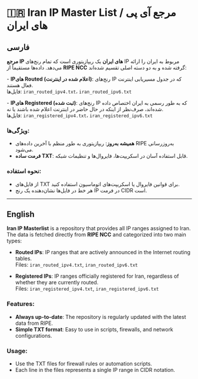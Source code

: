 # 🇮🇷 Iran IP Master List / مرجع آی پی های ایران

## فارسی

**مرجع IP های ایران** یک ریپازیتوری است که تمام رنج‌های IP مربوط به ایران را ارائه می‌دهد. داده‌ها مستقیماً از **RIPE NCC** گرفته شده و به دو دسته اصلی تقسیم شده‌اند:

‏- **IPهای Routed (اعلام شده در اینترنت)**: رنج‌های IP که در جدول مسیریابی اینترنت فعال هستند.  
  فایل‌ها: `iran_routed_ipv4.txt`، `iran_routed_ipv6.txt`
  
‏- **IPهای Registered (ثبت شده)**: رنج‌های IP که به طور رسمی به ایران اختصاص داده شده‌اند، صرف‌نظر از اینکه در حال حاضر در اینترنت اعلام شده باشند یا نه.  
  فایل‌ها: `iran_registered_ipv4.txt`، `iran_registered_ipv6.txt`

### ویژگی‌ها:
- **همیشه به‌روز**: ریپازیتوری به طور منظم با آخرین داده‌های RIPE به‌روزرسانی می‌شود.  
- **فرمت ساده TXT**: قابل استفاده آسان در اسکریپت‌ها، فایروال‌ها و تنظیمات شبکه.  

### نحوه استفاده:
- از فایل‌های TXT برای قوانین فایروال یا اسکریپت‌های اتوماسیون استفاده کنید.  
- هر خط در فایل‌ها نشان‌دهنده یک رنج IP در فرمت CIDR است.

---

## English

**Iran IP Masterlist** is a repository that provides all IP ranges assigned to Iran. The data is fetched directly from **RIPE NCC** and categorized into two main types:

- **Routed IPs**: IP ranges that are actively announced in the Internet routing tables.  
  Files: `iran_routed_ipv4.txt`, `iran_routed_ipv6.txt`

- **Registered IPs**: IP ranges officially registered for Iran, regardless of whether they are currently routed.  
  Files: `iran_registered_ipv4.txt`, `iran_registered_ipv6.txt`

### Features:
- **Always up-to-date**: The repository is regularly updated with the latest data from RIPE.  
- **Simple TXT format**: Easy to use in scripts, firewalls, and network configurations.

### Usage:
- Use the TXT files for firewall rules or automation scripts.  
- Each line in the files represents a single IP range in CIDR notation.

